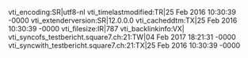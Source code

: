 vti_encoding:SR|utf8-nl
vti_timelastmodified:TR|25 Feb 2016 10:30:39 -0000
vti_extenderversion:SR|12.0.0.0
vti_cacheddtm:TX|25 Feb 2016 10:30:39 -0000
vti_filesize:IR|787
vti_backlinkinfo:VX|
vti_syncofs_testbericht.square7.ch\:21:TW|04 Feb 2017 18:21:31 -0000
vti_syncwith_testbericht.square7.ch\:21:TX|25 Feb 2016 10:30:39 -0000
